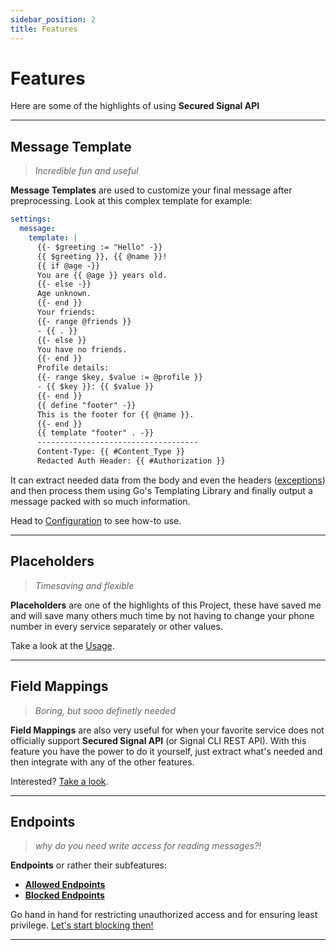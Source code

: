 ```yaml
---
sidebar_position: 2
title: Features
---
```


# Features

Here are some of the highlights of using **Secured Signal API**

---

## Message Template

> _Incredible fun and useful_

**Message Templates** are used to customize your final message after preprocessing.
Look at this complex template for example:

```yaml
settings:
  message:
    template: |
      {{- $greeting := "Hello" -}}
      {{ $greeting }}, {{ @name }}!
      {{ if @age -}}
      You are {{ @age }} years old.
      {{- else -}}
      Age unknown.
      {{- end }}
      Your friends:
      {{- range @friends }}
      - {{ . }}
      {{- else }}
      You have no friends.
      {{- end }}
      Profile details:
      {{- range $key, $value := @profile }}
      - {{ $key }}: {{ $value }}
      {{- end }}
      {{ define "footer" -}}
      This is the footer for {{ @name }}.
      {{- end }}
      {{ template "footer" . -}}
      ------------------------------------
      Content-Type: {{ #Content_Type }}
      Redacted Auth Header: {{ #Authorization }}
```

It can extract needed data from the body and even the headers ([exceptions](./configuration/message-template)) and then process them using Go's Templating Library
and finally output a message packed with so much information.

Head to [Configuration](./configuration/message-template) to see how-to use.

---

## Placeholders

> _Timesaving and flexible_

**Placeholders** are one of the highlights of this Project,
these have saved me and will save many others much time by not having to change your phone number in every service separately or other values.

Take a look at the [Usage](./usage/advanced).

---

## Field Mappings

> _Boring, but sooo definetly needed_

**Field Mappings** are also very useful for when your favorite service does not officially support **Secured Signal API** (or Signal CLI REST API).
With this feature you have the power to do it yourself, just extract what's needed and then integrate with any of the other features.

Interested? [Take a look](./configuration/field-mappings).

---

## Endpoints

> _why do you need write access for reading messages?!_

**Endpoints** or rather their subfeatures:

- [**Allowed Endpoints**](./configuration/endpoints)
- [**Blocked Endpoints**](./configuration/endpoints)

Go hand in hand for restricting unauthorized access and for ensuring least privilege.
[Let's start blocking then!](./configuration/endpoints)

---

